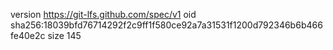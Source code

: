 version https://git-lfs.github.com/spec/v1
oid sha256:18039bfd76714292f2c9ff1f580ce92a7a31531f1200d792346b6b466fe40e2c
size 145
